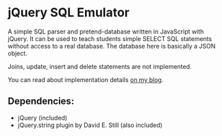 jQuery SQL Emulator
===

A simple SQL parser and pretend-database written in JavaScript with jQuery. It can be used to teach students simple SELECT SQL statements without access to a real database. The database here is basically a JSON object.

Joins, update, insert and delete statements are not implemented.

You can read about implementation details [on my blog](http://www.terminally-incoherent.com/blog/2009/05/12/sql-emulation-tool-in-javascript/).

Dependencies:
---

  - jQuery (included)
  - jQuery.string plugin by David E. Still (also included)

